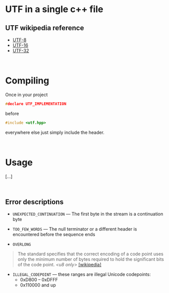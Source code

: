 # UTF in a single c++ file

## UTF wikipedia reference
 - [UTF-8](https://en.wikipedia.org/wiki/UTF-8)
 - [UTF-16](https://en.wikipedia.org/wiki/UTF-16)
 - [UTF-32](https://en.wikipedia.org/wiki/UTF-32)

<br/>

# Compiling
Once in your project
```c++
#declare UTF_IMPLEMENTATION
```
before
```c++
#include <utf.hpp>
```
everywhere else just simply include the header.

<br/>

# Usage
[...]

</br>

## Error descriptions

- `UNEXPECTED_CONTINUATION` — The first byte in the stream is a continuation byte

- `TOO_FEW_WORDS` — The null terminator or a different header is encountered before the sequence ends

- `OVERLONG`
> The standard specifies that the correct encoding of a code point uses only the minimum number of bytes required to hold the significant bits of the code point.
<i>&lt;u8 only&gt;</i> [[wikipedia]](https://en.wikipedia.org/wiki/UTF-8)

- `ILLEGAL_CODEPOINT` — these ranges are illegal Unicode codepoints:
  - 0xD800 – 0xDFFF
  - 0x110000 and up
